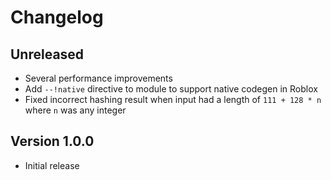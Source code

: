 # Changelog

## Unreleased

- Several performance improvements
- Add `--!native` directive to module to support native codegen in Roblox
- Fixed incorrect hashing result when input had a length of `111 + 128 * n` where `n` was any integer

## Version 1.0.0

- Initial release
